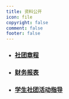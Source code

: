 ```yaml
---
title: 资料公开
icon: file
copyright: false
comment: false
footer: false
---
```


- ### [社团章程](/file/constitution)
- ### [财务报表](/file/finance)
- ### [学生社团活动指导](/file/zhidao)
